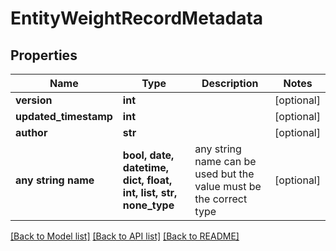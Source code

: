 # EntityWeightRecordMetadata


## Properties
Name | Type | Description | Notes
------------ | ------------- | ------------- | -------------
**version** | **int** |  | [optional] 
**updated_timestamp** | **int** |  | [optional] 
**author** | **str** |  | [optional] 
**any string name** | **bool, date, datetime, dict, float, int, list, str, none_type** | any string name can be used but the value must be the correct type | [optional]

[[Back to Model list]](../README.md#documentation-for-models) [[Back to API list]](../README.md#documentation-for-api-endpoints) [[Back to README]](../README.md)


